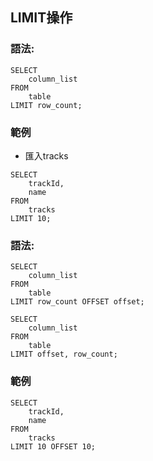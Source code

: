 ## LIMIT操作

### 語法:
```
SELECT
	column_list
FROM
	table
LIMIT row_count;
```

### 範例

- 匯入tracks

```
SELECT
	trackId,
	name
FROM
	tracks
LIMIT 10;
```

### 語法:

```
SELECT
	column_list
FROM
	table
LIMIT row_count OFFSET offset;
```

```
SELECT
	column_list
FROM
	table
LIMIT offset, row_count;
```

### 範例

```
SELECT
	trackId,
	name
FROM
	tracks
LIMIT 10 OFFSET 10;
```


